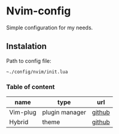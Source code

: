 # Nvim-config

Simple configuration for my needs.

## Instalation

Path to config file:

```
~./config/nvim/init.lua
```

### Table of content

| name     | type           | url                                                 |
| -------- | -------------- | --------------------------------------------------- |
| Vim-plug | plugin manager | [github](https://github.com/junegunn/vim-plug)      |
| Hybrid   | theme          | [github](https://github.com/HoNamDuong/hybrid.nvim) |
